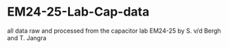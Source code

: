 # EM24-25-Lab-Cap-data
all data raw and processed from the capacitor lab EM24-25 by S. v/d Bergh and T. Jangra
